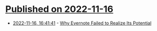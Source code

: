 # [Published on 2022-11-16](index.md)

* [2022-11-16, 16:41:41](https://news.ycombinator.com/item?id=33626047) - [Why Evernote Failed to Realize Its Potential](https://nira.com/evernote-history/)
